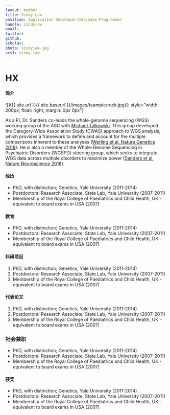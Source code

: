 ```yaml
---
layout: member
title: Sindy Law
position: Application Developer/Database Programmer​
handle: sindylaw
email: 
twitter:
github:
scholar: 
photo: sindylaw.jpg
ucsf: sindy.law
---
```

# HX

#### 简介
![]({{ site.url }}{{ site.baseurl }}/images/teampic/rock.jpg){: style="width: 200px; float: right; margin: 0px 0px"}

As a PI, Dr. Sanders co-leads the whole-genome sequencing (WGS) working group of the ASC with [Michael Talkowski](http://talkowski.mgh.harvard.edu). This group developed the Category-Wide Association Study (CWAS) approach to WGS analysis, which provides a framework to define and account for the multiple comparisons inherent to these analyses ([Werling et al. Nature Genetics 2018](https://www.ncbi.nlm.nih.gov/pubmed/29700473)). He is also a member of the Whole-Genome Sequencing in Psychiatric Disorders (WGSPD) steering group, which seeks to integrate WGS data across multiple disorders to maximize power ([Sanders et al. Nature Neuroscience 2018](https://www.ncbi.nlm.nih.gov/pubmed/29184211)). 

#### 经历
- PhD, with distinction; Genetics, Yale University (2011-2014)
- Postdoctoral Research Associate, State Lab, Yale University (2007-2011)
- Membership of the Royal College of Paediatrics and Child Health, UK - equivalent to board exams in USA (2007)

#### 教育
- PhD, with distinction; Genetics, Yale University (2011-2014)
- Postdoctoral Research Associate, State Lab, Yale University (2007-2011)
- Membership of the Royal College of Paediatrics and Child Health, UK - equivalent to board exams in USA (2007)

#### 科研项目
1. PhD, with distinction; Genetics, Yale University (2011-2014)
2. Postdoctoral Research Associate, State Lab, Yale University (2007-2011)
3. Membership of the Royal College of Paediatrics and Child Health, UK - equivalent to board exams in USA (2007)

#### 代表论文
1. PhD, with distinction; Genetics, Yale University (2011-2014)
2. Postdoctoral Research Associate, State Lab, Yale University (2007-2011)
3. Membership of the Royal College of Paediatrics and Child Health, UK - equivalent to board exams in USA (2007)


### 社会兼职
- PhD, with distinction; Genetics, Yale University (2011-2014)
- Postdoctoral Research Associate, State Lab, Yale University (2007-2011)
- Membership of the Royal College of Paediatrics and Child Health, UK - equivalent to board exams in USA (2007)


#### 获奖
- PhD, with distinction; Genetics, Yale University (2011-2014)
- Postdoctoral Research Associate, State Lab, Yale University (2007-2011)
- Membership of the Royal College of Paediatrics and Child Health, UK - equivalent to board exams in USA (2007)